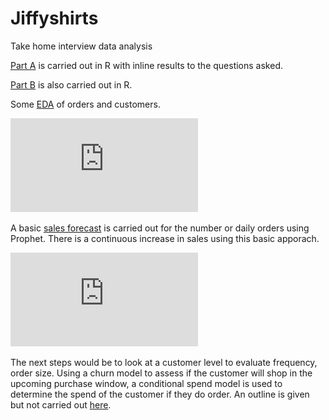 # Jiffyshirts
Take home interview data analysis

[Part A](https://github.com/nc-ds/b2bexample/blob/main/data-summary.R) is carried out in R with inline results to the questions asked.

[Part B](https://github.com/nc-ds/b2bexample/blob/main/partB-analysis.R) is also carried out in R. 

Some [EDA](https://github.com/nc-ds/b2bexample/blob/main/EDA%20by%20Month.pdf) of orders and customers.

![EDA](https://github.com/nc-ds/b2bexample/blob/main/EDA%20by%20Month.pdf)

A basic [sales forecast](https://github.com/nc-ds/b2bexample/blob/main/forecast%20count%20of%20orders.pdf) is carried out for the number or daily orders using Prophet. There is a continuous increase in sales using this basic apporach. 

![sales forecast](https://github.com/nc-ds/b2bexample/blob/main/forecast%20count%20of%20orders.pdf)

The next steps would be to look at a customer level to evaluate frequency, order size. Using a churn model to assess if the customer will shop in the upcoming purchase window, a conditional spend model is used to determine the spend of the customer if they do order. An outline is given but not carried out [here](). 
